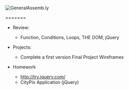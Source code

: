 ![GeneralAssemb.ly](https://github.com/generalassembly/ga-ruby-on-rails-for-devs/raw/master/images/ga.png "GeneralAssemb.ly")

 
=======

* Review: 
  * Function, Conditions, Loops, THE DOM, jQuery

* Projects: 
  * Complete a first version Final Project Wireframes

* Homework
	* http://try.jquery.com/
	* CityPix Application (jQuery) 
            

